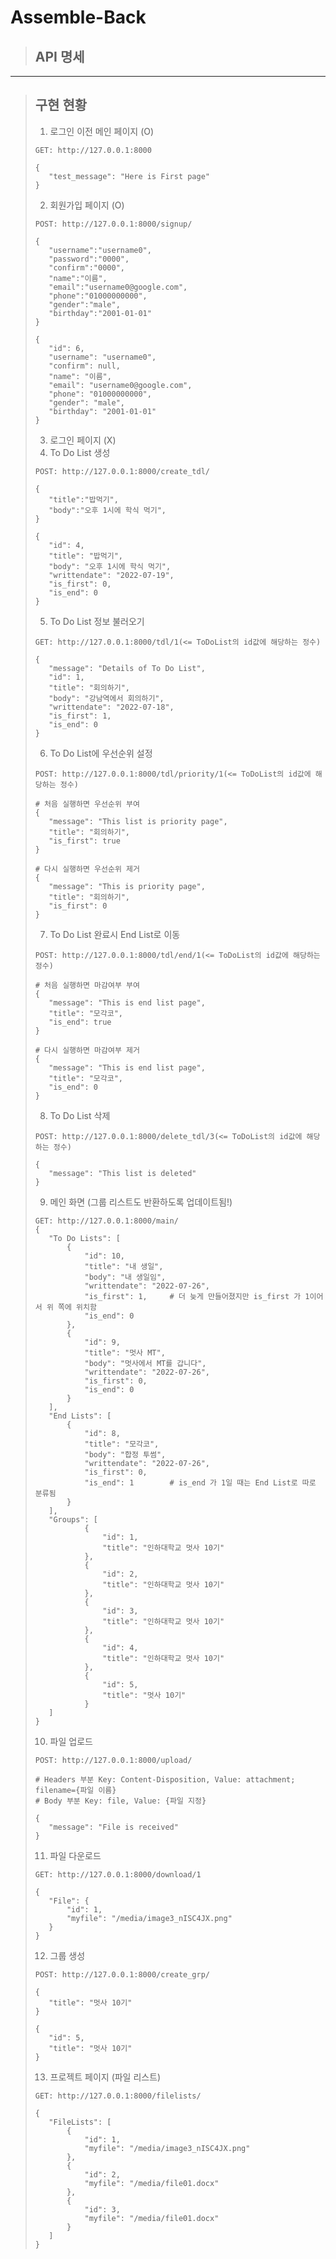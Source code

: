 # Assemble-Back
> ## API 명세
>
---
> ## 구현 현황
> 1. 로그인 이전 메인 페이지 (O)  
> <pre><code>GET: http://127.0.0.1:8000
>   
>{
>    "test_message": "Here is First page"
>}
></code></pre>  
> 2. 회원가입 페이지 (O)
> <pre><code>POST: http://127.0.0.1:8000/signup/
>
>{
>    "username":"username0",
>    "password":"0000",
>    "confirm":"0000",
>    "name":"이름",
>    "email":"username0@google.com",
>    "phone":"01000000000",
>    "gender":"male",
>    "birthday":"2001-01-01"
>}
>   
>{
>    "id": 6,
>    "username": "username0",
>    "confirm": null,
>    "name": "이름",
>    "email": "username0@google.com",
>    "phone": "01000000000",
>    "gender": "male",
>    "birthday": "2001-01-01"
>}
></code></pre>
> 3. 로그인 페이지 (X)
> 4. To Do List 생성
> <pre><code>POST: http://127.0.0.1:8000/create_tdl/
>
>{
>    "title":"밥먹기",
>    "body":"오후 1시에 학식 먹기",
>}
>   
>{
>    "id": 4,
>    "title": "밥먹기",
>    "body": "오후 1시에 학식 먹기",
>    "writtendate": "2022-07-19",
>    "is_first": 0,
>    "is_end": 0
>}
></code></pre>
> 5. To Do List 정보 불러오기
> <pre><code>GET: http://127.0.0.1:8000/tdl/1(<= ToDoList의 id값에 해당하는 정수)
>   
>{
>    "message": "Details of To Do List",
>    "id": 1,
>    "title": "회의하기",
>    "body": "강남역에서 회의하기",
>    "writtendate": "2022-07-18",
>    "is_first": 1,
>    "is_end": 0
>}
></code></pre>
> 6. To Do List에 우선순위 설정
><pre><code>POST: http://127.0.0.1:8000/tdl/priority/1(<= ToDoList의 id값에 해당하는 정수)
>   
> # 처음 실행하면 우선순위 부여
>{
>    "message": "This list is priority page",
>    "title": "회의하기",
>    "is_first": true
>}
>
> # 다시 실행하면 우선순위 제거
>{
>    "message": "This is priority page",
>    "title": "회의하기",
>    "is_first": 0
>}
></code></pre>
> 7. To Do List 완료시 End List로 이동
><pre><code>POST: http://127.0.0.1:8000/tdl/end/1(<= ToDoList의 id값에 해당하는 정수)
>   
> # 처음 실행하면 마감여부 부여
>{
>    "message": "This is end list page",
>    "title": "모각코",
>    "is_end": true
>}
>
> # 다시 실행하면 마감여부 제거
>{
>    "message": "This is end list page",
>    "title": "모각코",
>    "is_end": 0
>}
></code></pre>
>
> 8. To Do List 삭제
><pre><code>POST: http://127.0.0.1:8000/delete_tdl/3(<= ToDoList의 id값에 해당하는 정수)
>   
>{
>    "message": "This list is deleted"
>}
></code></pre>
> 9. 메인 화면 (그룹 리스트도 반환하도록 업데이트됨!)
><pre><code>GET: http://127.0.0.1:8000/main/
>{
>    "To Do Lists": [
>        {
>            "id": 10,
>            "title": "내 생일",
>            "body": "내 생일임",
>            "writtendate": "2022-07-26",
>            "is_first": 1,     # 더 늦게 만들어졌지만 is_first 가 1이어서 위 쪽에 위치함
>            "is_end": 0
>        },
>        {
>            "id": 9,
>            "title": "멋사 MT",
>            "body": "멋사에서 MT를 갑니다",
>            "writtendate": "2022-07-26",
>            "is_first": 0,
>            "is_end": 0
>        }
>    ],
>    "End Lists": [
>        {
>            "id": 8,
>            "title": "모각코",
>            "body": "합정 투썸",
>            "writtendate": "2022-07-26",
>            "is_first": 0,
>            "is_end": 1        # is_end 가 1일 때는 End List로 따로 분류됨
>        }
>    ],
>    "Groups": [
>            {
>                "id": 1,
>                "title": "인하대학교 멋사 10기"
>            },
>            {
>                "id": 2,
>                "title": "인하대학교 멋사 10기"
>            },
>            {
>                "id": 3,
>                "title": "인하대학교 멋사 10기"
>            },
>            {
>                "id": 4,
>                "title": "인하대학교 멋사 10기"
>            },
>            {
>                "id": 5,
>                "title": "멋사 10기"
>            }
>    ]
>}
></code></pre>
> 10. 파일 업로드
><pre><code>POST: http://127.0.0.1:8000/upload/
>   
># Headers 부분 Key: Content-Disposition, Value: attachment; filename={파일 이름}
># Body 부분 Key: file, Value: {파일 지정}
>
>{
>    "message": "File is received"
>}
></code></pre>
> 11. 파일 다운로드
><pre><code>GET: http://127.0.0.1:8000/download/1
>   
>{
>    "File": {
>        "id": 1,
>        "myfile": "/media/image3_nISC4JX.png"
>    }
>}
></code></pre>
> 12. 그룹 생성
><pre><code>POST: http://127.0.0.1:8000/create_grp/
>   
>{
>    "title": "멋사 10기"
>}
>   
>{
>    "id": 5,
>    "title": "멋사 10기"
>}
></code></pre>
> 13. 프로젝트 페이지 (파일 리스트)
><pre><code>GET: http://127.0.0.1:8000/filelists/
>    
>{
>    "FileLists": [
>        {
>            "id": 1,
>            "myfile": "/media/image3_nISC4JX.png"
>        },
>        {
>            "id": 2,
>            "myfile": "/media/file01.docx"
>        },
>        {
>            "id": 3,
>            "myfile": "/media/file01.docx"
>        }
>    ]
>}
></code></pre>